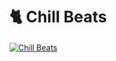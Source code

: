 # :cat2: Chill Beats

[![Chill Beats](https://img.youtube.com/vi/rA56B4JyTgI/0.jpg)](https://youtu.be/rA56B4JyTgI)
